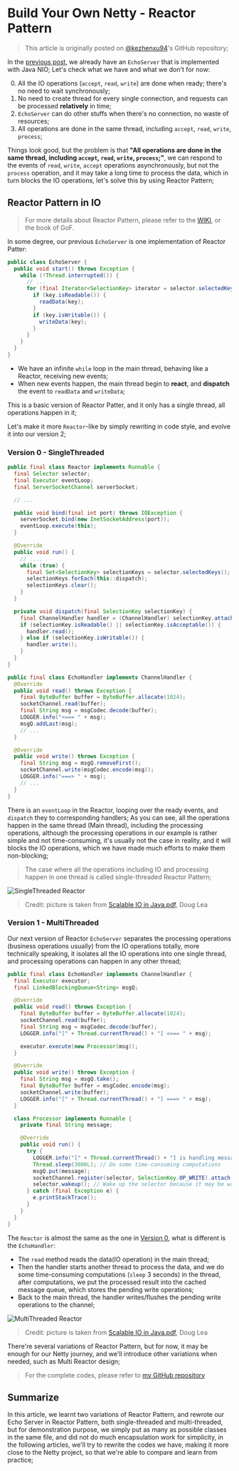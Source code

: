 # Build Your Own Netty - Reactor Pattern

> This article is originally posted on [@kezhenxu94](https://github.com/kezhenxu94)'s GitHub repository;

In the [previous post](3.%20Build%20Your%20Own%20Netty%20-%20Reactor%20Pattern.md), we already have an `EchoServer` that is implemented
with Java NIO; Let's check what we have and what we don't for now:

0. All the IO operations (`accept`, `read`, `write`) are done when ready; there's no need to wait synchronously;
0. No need to create thread for every single connection, and requests can be processed **relatively** in time;
0. `EchoServer` can do other stuffs when there's no connection, no waste of resources;
0. All operations are done in the same thread, including `accept`, `read`, `write`, `process`;

Things look good, but the problem is that **"All operations are done in the same thread, including `accept`, `read`, `write`, `process`;"**,
we can respond to the events of `read`, `write`, `accept` operations asynchronously, but not the `process` operation,
and it may take a long time to process the data, which in turn blocks the IO operations, let's solve this by using Reactor Pattern;

## Reactor Pattern in IO

> For more details about Reactor Pattern, please refer to the [WIKI](https://en.wikipedia.org/wiki/Reactor_pattern), or
> the book of GoF.

In some degree, our previous `EchoServer` is one implementation of Reactor Patter:

```java
public class EchoServer {
  public void start() throws Exception {
    while (!Thread.interrupted()) {
      // ...
      for (final Iterator<SelectionKey> iterator = selector.selectedKeys().iterator(); iterator.hasNext(); iterator.remove()) {
        if (key.isReadable()) {
          readData(key);
        }
        if (key.isWritable()) {
          writeData(key);
        }
      }
    }
  }
}
```

- We have an infinite `while` loop in the main thread, behaving like a Reactor, receiving new events;
- When new events happen, the main thread begin to **react**, and **dispatch** the event to `readData` and `writeData`;

This is a basic version of Reactor Patter, and it only has a single thread, all operations happen in it;

Let's make it more `Reactor`-like by simply rewriting in code style, and evolve it into our version 2;

### Version 0 - SingleThreaded

```java
public final class Reactor implements Runnable {
  final Selector selector;
  final Executor eventLoop;
  final ServerSocketChannel serverSocket;

  // ...

  public void bind(final int port) throws IOException {
    serverSocket.bind(new InetSocketAddress(port));
    eventLoop.execute(this);
  }

  @Override
  public void run() {
    // ....
    while (true) {
      final Set<SelectionKey> selectionKeys = selector.selectedKeys();
      selectionKeys.forEach(this::dispatch);
      selectionKeys.clear();
    }
  }

  private void dispatch(final SelectionKey selectionKey) {
    final ChannelHandler handler = (ChannelHandler) selectionKey.attachment();
    if (selectionKey.isReadable() || selectionKey.isAcceptable()) {
      handler.read();
    } else if (selectionKey.isWritable()) {
      handler.write();
    }
  }
}

public final class EchoHandler implements ChannelHandler {
  @Override
  public void read() throws Exception {
    final ByteBuffer buffer = ByteBuffer.allocate(1024);
    socketChannel.read(buffer);
    final String msg = msgCodec.decode(buffer);
    LOGGER.info("<=== " + msg);
    msgQ.addLast(msg);
    // ...
  }

  @Override
  public void write() throws Exception {
    final String msg = msgQ.removeFirst();
    socketChannel.write(msgCodec.encode(msg));
    LOGGER.info("===> " + msg);
    // ...
  }
}
```

There is an `eventLoop` in the Reactor, looping over the ready events, and `dispatch` they to corresponding handlers;
As you can see, all the operations happen in the same thread (Main thread), including the processing operations, although
the processing operations in our example is rather simple and not time-consuming, it's usually not the case in reality,
and it will blocks the IO operations, which we have made much efforts to make them non-blocking;

> The case where all the operations including IO and processing happen in one thread is called single-threaded Reactor Pattern;

![SingleThreaded Reactor](single-threaded-reactor.png)

> Credit: picture is taken from [Scalable IO in Java.pdf](../reference/Scalable%20IO%20in%20Java.pdf), Doug Lea

### Version 1 - MultiThreaded

Our next version of Reactor `EchoServer` separates the processing operations (business operations usually) from the IO operations totally,
more technically speaking, it isolates all the IO operations into one single thread, and processing operations can happen in any other thread;

```java
public final class EchoHandler implements ChannelHandler {
  final Executor executor;
  final LinkedBlockingQueue<String> msgQ;

  @Override
  public void read() throws Exception {
    final ByteBuffer buffer = ByteBuffer.allocate(1024);
    socketChannel.read(buffer);
    final String msg = msgCodec.decode(buffer);
    LOGGER.info("[" + Thread.currentThread() + "] <=== " + msg);

    executor.execute(new Processor(msg));
  }

  @Override
  public void write() throws Exception {
    final String msg = msgQ.take();
    final ByteBuffer buffer = msgCodec.encode(msg);
    socketChannel.write(buffer);
    LOGGER.info("[" + Thread.currentThread() + "] ===> " + msg);
  }

  class Processor implements Runnable {
    private final String message;

    @Override
    public void run() {
      try {
        LOGGER.info("[" + Thread.currentThread() + "] is handling message [" + message + "]");
        Thread.sleep(3000L); // Do some time-consuming computations
        msgQ.put(message);
        socketChannel.register(selector, SelectionKey.OP_WRITE).attach(EchoHandler.this);
        selector.wakeup(); // Wake up the selector because it may be waiting for READ events, but we're not interested in READ now
      } catch (final Exception e) {
        e.printStackTrace();
      }
    }
  }
}
```

The `Reactor` is almost the same as the one in [Version 0](#version-0---singlethreaded), what is different is the `EchoHandler`:

- The `read` method reads the data(IO operation) in the main thread;
- Then the handler starts another thread to process the data, and we do some time-consuming computations (`sleep` 3 seconds)
in the thread, after computations, we put the processed result into the cached message queue, which stores the pending write operations;
- Back to the main thread, the handler writes/flushes the pending write operations to the channel;

![MultiThreaded Reactor](multi-threaded-reactor.png)

> Credit: picture is taken from [Scalable IO in Java.pdf](../reference/Scalable%20IO%20in%20Java.pdf), Doug Lea

There're several variations of Reactor Pattern, but for now, it may be enough for our Netty journey, and we'll introduce
other variations when needed, such as Multi Reactor design;

> For the complete codes, please refer to [my GitHub repository](http://github.com/kezhenxu94/nettoy)

## Summarize

In this article, we learnt two variations of Reactor Pattern, and rewrote our Echo Server in Reactor Pattern, both single-threaded
and multi-threaded, but for demonstration purpose, we simply put as many as possible classes in the same file, and did not
do much encapsulation work for simplicity, in the following articles, we'll try to rewrite the codes we have, making it
more close to the Netty project, so that we're able to compare and learn from practice;